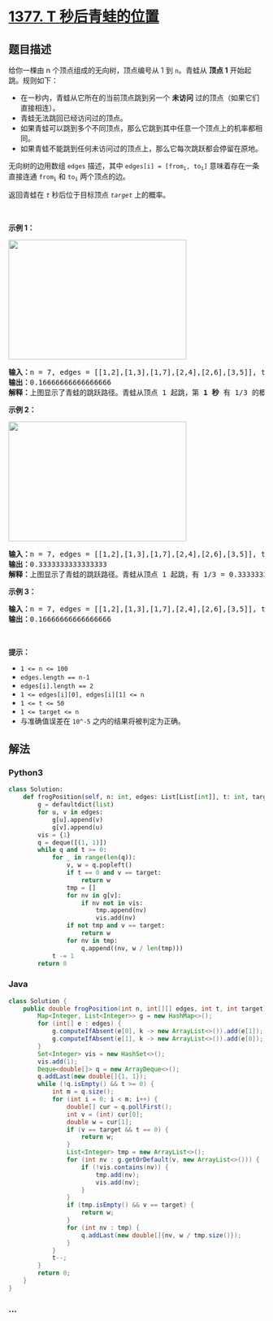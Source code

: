 # [1377. T 秒后青蛙的位置](https://leetcode-cn.com/problems/frog-position-after-t-seconds)



## 题目描述

<!-- 这里写题目描述 -->

<p>给你一棵由 n 个顶点组成的无向树，顶点编号从 1 到 <code>n</code>。青蛙从 <strong>顶点 1</strong> 开始起跳。规则如下：</p>

<ul>
	<li>在一秒内，青蛙从它所在的当前顶点跳到另一个 <strong>未访问</strong> 过的顶点（如果它们直接相连）。</li>
	<li>青蛙无法跳回已经访问过的顶点。</li>
	<li>如果青蛙可以跳到多个不同顶点，那么它跳到其中任意一个顶点上的机率都相同。</li>
	<li>如果青蛙不能跳到任何未访问过的顶点上，那么它每次跳跃都会停留在原地。</li>
</ul>

<p>无向树的边用数组 <code>edges</code> 描述，其中 <code>edges[i] = [from<sub>i</sub>, to<sub>i</sub>]</code> 意味着存在一条直接连通 <code>from<sub>i</sub></code> 和 <code>to<sub>i</sub></code> 两个顶点的边。</p>

<p>返回青蛙在 <em><code>t</code></em> 秒后位于目标顶点 <em><code>target</code> </em>上的概率。</p>

<p>&nbsp;</p>

<p><strong>示例 1：</strong></p>

<p><img alt="" src="https://assets.leetcode-cn.com/aliyun-lc-upload/uploads/2020/03/08/frog_2.png" style="height: 236px; width: 350px;"></p>

<pre><strong>输入：</strong>n = 7, edges = [[1,2],[1,3],[1,7],[2,4],[2,6],[3,5]], t = 2, target = 4
<strong>输出：</strong>0.16666666666666666 
<strong>解释：</strong>上图显示了青蛙的跳跃路径。青蛙从顶点 1 起跳，第 <strong>1 秒</strong> 有 1/3 的概率跳到顶点 2 ，然后第 <strong>2 秒</strong> 有 1/2 的概率跳到顶点 4，因此青蛙在 2 秒后位于顶点 4 的概率是 1/3 * 1/2 = 1/6 = 0.16666666666666666 。 
</pre>

<p><strong>示例 2：</strong></p>

<p><strong><img alt="" src="https://assets.leetcode-cn.com/aliyun-lc-upload/uploads/2020/03/08/frog_3.png" style="height: 236px; width: 350px;"></strong></p>

<pre><strong>输入：</strong>n = 7, edges = [[1,2],[1,3],[1,7],[2,4],[2,6],[3,5]], t = 1, target = 7
<strong>输出：</strong>0.3333333333333333
<strong>解释：</strong>上图显示了青蛙的跳跃路径。青蛙从顶点 1 起跳，有 1/3 = 0.3333333333333333 的概率能够 <strong>1 秒</strong> 后跳到顶点 7 。 
</pre>

<p><strong>示例 3：</strong></p>

<pre><strong>输入：</strong>n = 7, edges = [[1,2],[1,3],[1,7],[2,4],[2,6],[3,5]], t = 20, target = 6
<strong>输出：</strong>0.16666666666666666
</pre>

<p>&nbsp;</p>

<p><strong>提示：</strong></p>

<ul>
	<li><code>1 &lt;= n &lt;= 100</code></li>
	<li><code>edges.length == n-1</code></li>
	<li><code>edges[i].length == 2</code></li>
	<li><code>1 &lt;= edges[i][0], edges[i][1] &lt;= n</code></li>
	<li><code>1 &lt;= t&nbsp;&lt;= 50</code></li>
	<li><code>1 &lt;= target&nbsp;&lt;= n</code></li>
	<li>与准确值误差在 <code>10^-5</code> 之内的结果将被判定为正确。</li>
</ul>


## 解法

<!-- 这里可写通用的实现逻辑 -->

<!-- tabs:start -->

### **Python3**

<!-- 这里可写当前语言的特殊实现逻辑 -->

```python
class Solution:
    def frogPosition(self, n: int, edges: List[List[int]], t: int, target: int) -> float:
        g = defaultdict(list)
        for u, v in edges:
            g[u].append(v)
            g[v].append(u)
        vis = {1}
        q = deque([(1, 1)])
        while q and t >= 0:
            for _ in range(len(q)):
                v, w = q.popleft()
                if t == 0 and v == target:
                    return w
                tmp = []
                for nv in g[v]:
                    if nv not in vis:
                        tmp.append(nv)
                        vis.add(nv)
                if not tmp and v == target:
                    return w
                for nv in tmp:
                    q.append((nv, w / len(tmp)))
            t -= 1
        return 0
```

### **Java**

<!-- 这里可写当前语言的特殊实现逻辑 -->

```java
class Solution {
    public double frogPosition(int n, int[][] edges, int t, int target) {
        Map<Integer, List<Integer>> g = new HashMap<>();
        for (int[] e : edges) {
            g.computeIfAbsent(e[0], k -> new ArrayList<>()).add(e[1]);
            g.computeIfAbsent(e[1], k -> new ArrayList<>()).add(e[0]);
        }
        Set<Integer> vis = new HashSet<>();
        vis.add(1);
        Deque<double[]> q = new ArrayDeque<>();
        q.addLast(new double[]{1, 1});
        while (!q.isEmpty() && t >= 0) {
            int m = q.size();
            for (int i = 0; i < m; i++) {
                double[] cur = q.pollFirst();
                int v = (int) cur[0];
                double w = cur[1];
                if (v == target && t == 0) {
                    return w;
                }
                List<Integer> tmp = new ArrayList<>();
                for (int nv : g.getOrDefault(v, new ArrayList<>())) {
                    if (!vis.contains(nv)) {
                        tmp.add(nv);
                        vis.add(nv);
                    }
                }
                if (tmp.isEmpty() && v == target) {
                    return w;
                }
                for (int nv : tmp) {
                    q.addLast(new double[]{nv, w / tmp.size()});
                }
            }
            t--;
        }
        return 0;
    }
}
```

### **...**

```

```

<!-- tabs:end -->

